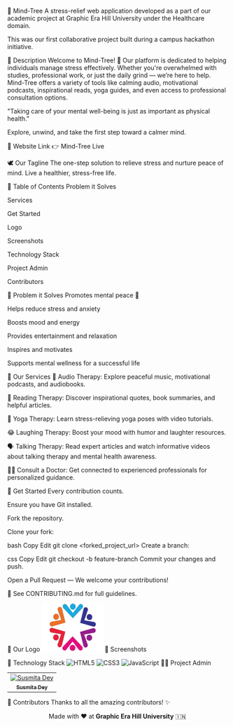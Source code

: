 🌿 Mind-Tree
A stress-relief web application developed as a part of our academic project at Graphic Era Hill University under the Healthcare domain.

This was our first collaborative project built during a campus hackathon initiative.

📃 Description
Welcome to Mind-Tree! 🌱
Our platform is dedicated to helping individuals manage stress effectively. Whether you're overwhelmed with studies, professional work, or just the daily grind — we’re here to help. Mind-Tree offers a variety of tools like calming audio, motivational podcasts, inspirational reads, yoga guides, and even access to professional consultation options.

"Taking care of your mental well-being is just as important as physical health."

Explore, unwind, and take the first step toward a calmer mind.

🔗 Website Link
👉 Mind-Tree Live

🕊 Our Tagline
The one-step solution to relieve stress and nurture peace of mind.
Live a healthier, stress-free life.

📝 Table of Contents
Problem it Solves

Services

Get Started

Logo

Screenshots

Technology Stack

Project Admin

Contributors

🔎 Problem it Solves <a name="problem_statement"></a>
Promotes mental peace 🧘

Helps reduce stress and anxiety

Boosts mood and energy

Provides entertainment and relaxation

Inspires and motivates

Supports mental wellness for a successful life

💼 Our Services <a name="services"></a>
🎵 Audio Therapy:
Explore peaceful music, motivational podcasts, and audiobooks.

📖 Reading Therapy:
Discover inspirational quotes, book summaries, and helpful articles.

🧘 Yoga Therapy:
Learn stress-relieving yoga poses with video tutorials.

😂 Laughing Therapy:
Boost your mood with humor and laughter resources.

🗣️ Talking Therapy:
Read expert articles and watch informative videos about talking therapy and mental health awareness.

👨‍⚕️ Consult a Doctor:
Get connected to experienced professionals for personalized guidance.

🚀 Get Started <a name="getStarted"></a>
Every contribution counts.

Ensure you have Git installed.

Fork the repository.

Clone your fork:

bash
Copy
Edit
git clone <forked_project_url>
Create a branch:

css
Copy
Edit
git checkout -b feature-branch
Commit your changes and push.

Open a Pull Request — We welcome your contributions!

📘 See CONTRIBUTING.md for full guidelines.

🌱 Our Logo <a name="logo"></a>
<img src="./logo.png" width=140px height=110px alt="Mind-Tree Logo">
📸 Screenshots <a name="screenshots"></a>

🧰 Technology Stack <a name="tech_stack"></a>
<img alt="HTML5" src="https://img.shields.io/badge/html5-%23fca9ae.svg?style=for-the-badge&logo=html5&logoColor=140200"/> <img alt="CSS3" src="https://img.shields.io/badge/css3-%23ffd2ce.svg?style=for-the-badge&logo=css3&logoColor=140200"/> <img alt="JavaScript" src="https://img.shields.io/badge/javascript-%23e4626b.svg?style=for-the-badge&logo=javascript&logoColor=%23F7DF1E"/>
👩‍💼 Project Admin <a name="admin"></a>
<table> <tr> <td align="center"> <a href="https://github.com/tarunjoshi730/Student-Concern-Therapy-Portal-Mind-Tree-GEHU-Haldwani"> <img src="https://avatars.githubusercontent.com/u/114671630?v=4&size=64" width="100px;" alt="Susmita Dey"/><br /> <sub><b>Susmita Dey</b></sub> </a> </td> </tr> </table>
🤝 Contributors <a name="contributors"></a>
Thanks to all the amazing contributors! ✨

<p align="center"> Made with ❤️ at <b>Graphic Era Hill University</b> 🇮🇳 </p>
